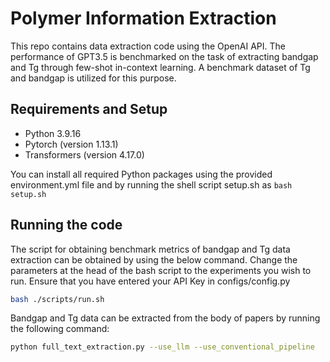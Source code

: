 # Polymer Information Extraction

This repo contains data extraction code using the OpenAI API. The performance of GPT3.5 is benchmarked on the task of extracting bandgap and Tg through few-shot in-context learning. A benchmark dataset of Tg and bandgap is utilized for this purpose.

## Requirements and Setup

- Python 3.9.16
- Pytorch (version 1.13.1)
- Transformers (version 4.17.0)

You can install all required Python packages using the provided environment.yml file and by running the shell script setup.sh as ```bash setup.sh```

## Running the code

The script for obtaining benchmark metrics of bandgap and Tg data extraction can be obtained by using the below command. Change the parameters at the head of the bash script to the experiments you wish to run. Ensure that you have entered your API Key in configs/config.py

```bash
bash ./scripts/run.sh

```

Bandgap and Tg data can be extracted from the body of papers by running the following command:

```bash
python full_text_extraction.py --use_llm --use_conventional_pipeline
    
```
